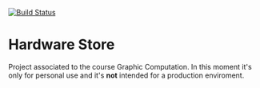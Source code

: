 [![Build Status](https://travis-ci.org/oscar26/hardware-store.svg?branch=master)](https://travis-ci.org/oscar26/hardware-store)

# Hardware Store
Project associated to the course Graphic Computation. In this moment it's only for personal use and it's <b>not</b> intended for a production enviroment.
